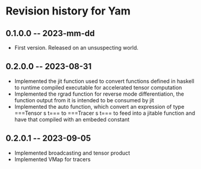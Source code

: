 # Revision history for Yam

## 0.1.0.0 -- 2023-mm-dd

* First version. Released on an unsuspecting world.

## 0.2.0.0 -- 2023-08-31
* Implemented the jit function used to convert functions defined in haskell to runtime compiled executable for accelerated tensor computation
* Implemented the rgrad function for reverse mode differentiation, the function output from it is intended to be consumed by jit
* Implemented the auto function, which convert an expression of type ===Tensor s t=== to ===Tracer s t=== to feed into a jitable function and have that compiled with an embeded constant

## 0.2.0.1 -- 2023-09-05
* Implemented broadcasting and tensor product
* Implemented VMap for tracers
